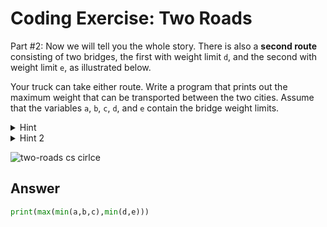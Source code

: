 # Coding Exercise: Two Roads

Part #2: Now we will tell you the whole story. There is also a **second route** consisting of two bridges, the first with weight limit `d`, 
and the second with weight limit `e`, as illustrated below.

Your truck can take either route. Write a program that prints out the maximum weight that can be transported between the two cities. 
Assume that the variables `a`, `b`, `c`, `d`, and `e` contain the bridge weight limits. 
<details>
  <summary>
Hint 
    </summary>
  
  ![image](https://user-images.githubusercontent.com/86063895/236965897-2ed64736-f54b-41de-a0ce-edf06c874f2e.png)

  </details>
  
<details>
  <summary>
    Hint 2 
    </summary>
  
  ![image](https://user-images.githubusercontent.com/86063895/236965956-d320d83a-25cd-4051-85ad-eb911838f8e8.png)

  </details>
  
![two-roads cs cirlce](https://user-images.githubusercontent.com/86063895/216823237-8efa2e15-1eea-4da5-b6e4-efe6fcedaa51.png)

## Answer 
```python
print(max(min(a,b,c),min(d,e)))

